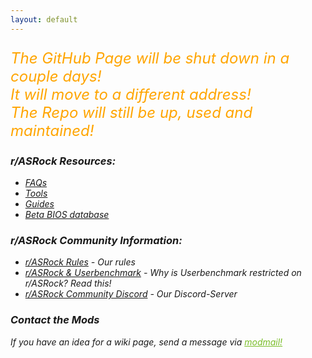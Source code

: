 ```yaml
---
layout: default
---
```



<p style="color:orange;font-size:x-large">
    <i class="fa fa-exclamation-triangle" aria-hidden="true">The GitHub Page will be shut down in a couple days!<i class="fa fa-exclamation-triangle" aria-hidden="true"><br>
    It will move to a different address!<br>
    The Repo will still be up, used and maintained!
</p>

### r/ASRock Resources:

* [FAQs](faq/index.md)
* [Tools](tools/index.md)
* [Guides](guides/index.md)
* [Beta BIOS database](beta_bios/index.md)

### r/ASRock Community Information:

* [r/ASRock Rules](rules/index.md) - Our rules
* [r/ASRock & Userbenchmark](faq/index.md#rasrock-and-userbenchmark) - Why is Userbenchmark restricted on r/ASRock? Read this!
* [r/ASRock Community Discord](https://discord.gg/rFrMpxV) - Our Discord-Server

### Contact the Mods
If you have an idea for a wiki page, send a message via <a style="color:#79bd28" href="https://www.reddit.com/message/compose?to=%2Fr%2FASRock" target="_blank">modmail!</a>